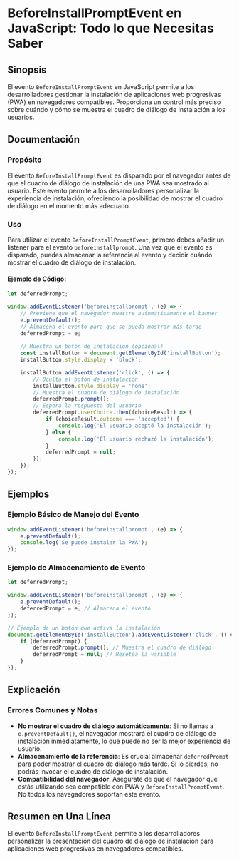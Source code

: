 <!--
Meta Description: # BeforeInstallPromptEvent en JavaScript: Todo lo que Necesitas Saber ## Sinopsis El evento `BeforeInstallPromptEvent` en JavaScript permite a los des...
Meta Keywords: instalación, evento, cuadro, diálogo, deferredprompt
-->

# BeforeInstallPromptEvent en JavaScript: Todo lo que Necesitas Saber

## Sinopsis
El evento `BeforeInstallPromptEvent` en JavaScript permite a los desarrolladores gestionar la instalación de aplicaciones web progresivas (PWA) en navegadores compatibles. Proporciona un control más preciso sobre cuándo y cómo se muestra el cuadro de diálogo de instalación a los usuarios.

## Documentación
### Propósito
El evento `BeforeInstallPromptEvent` es disparado por el navegador antes de que el cuadro de diálogo de instalación de una PWA sea mostrado al usuario. Este evento permite a los desarrolladores personalizar la experiencia de instalación, ofreciendo la posibilidad de mostrar el cuadro de diálogo en el momento más adecuado.

### Uso
Para utilizar el evento `BeforeInstallPromptEvent`, primero debes añadir un listener para el evento `beforeinstallprompt`. Una vez que el evento es disparado, puedes almacenar la referencia al evento y decidir cuándo mostrar el cuadro de diálogo de instalación.

#### Ejemplo de Código:
```javascript
let deferredPrompt;

window.addEventListener('beforeinstallprompt', (e) => {
    // Previene que el navegador muestre automáticamente el banner
    e.preventDefault();
    // Almacena el evento para que se pueda mostrar más tarde
    deferredPrompt = e;
    
    // Muestra un botón de instalación (opcional)
    const installButton = document.getElementById('installButton');
    installButton.style.display = 'block';

    installButton.addEventListener('click', () => {
        // Oculta el botón de instalación
        installButton.style.display = 'none';
        // Muestra el cuadro de diálogo de instalación
        deferredPrompt.prompt();
        // Espera la respuesta del usuario
        deferredPrompt.userChoice.then((choiceResult) => {
            if (choiceResult.outcome === 'accepted') {
                console.log('El usuario aceptó la instalación');
            } else {
                console.log('El usuario rechazó la instalación');
            }
            deferredPrompt = null;
        });
    });
});
```

## Ejemplos
### Ejemplo Básico de Manejo del Evento
```javascript
window.addEventListener('beforeinstallprompt', (e) => {
    e.preventDefault();
    console.log('Se puede instalar la PWA');
});
```

### Ejemplo de Almacenamiento de Evento
```javascript
let deferredPrompt;

window.addEventListener('beforeinstallprompt', (e) => {
    e.preventDefault();
    deferredPrompt = e; // Almacena el evento
});

// Ejemplo de un botón que activa la instalación
document.getElementById('installButton').addEventListener('click', () => {
    if (deferredPrompt) {
        deferredPrompt.prompt(); // Muestra el cuadro de diálogo
        deferredPrompt = null; // Resetea la variable
    }
});
```

## Explicación
### Errores Comunes y Notas
- **No mostrar el cuadro de diálogo automáticamente**: Si no llamas a `e.preventDefault()`, el navegador mostrará el cuadro de diálogo de instalación inmediatamente, lo que puede no ser la mejor experiencia de usuario.
- **Almacenamiento de la referencia**: Es crucial almacenar `deferredPrompt` para poder mostrar el cuadro de diálogo más tarde. Si lo pierdes, no podrás invocar el cuadro de diálogo de instalación.
- **Compatibilidad del navegador**: Asegúrate de que el navegador que estás utilizando sea compatible con PWA y `BeforeInstallPromptEvent`. No todos los navegadores soportan este evento.

## Resumen en Una Línea
El evento `BeforeInstallPromptEvent` permite a los desarrolladores personalizar la presentación del cuadro de diálogo de instalación para aplicaciones web progresivas en navegadores compatibles.